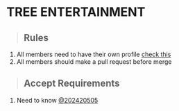 # TREE ENTERTAINMENT

> ## Rules

1. All members need to have their own profile [check this](https://github.com/treeentertainment/subdomain)
2. All members should make a pull request before merge

> ## Accept Requirements

1. Need to know [@202420505](https://github.com/202420505)
